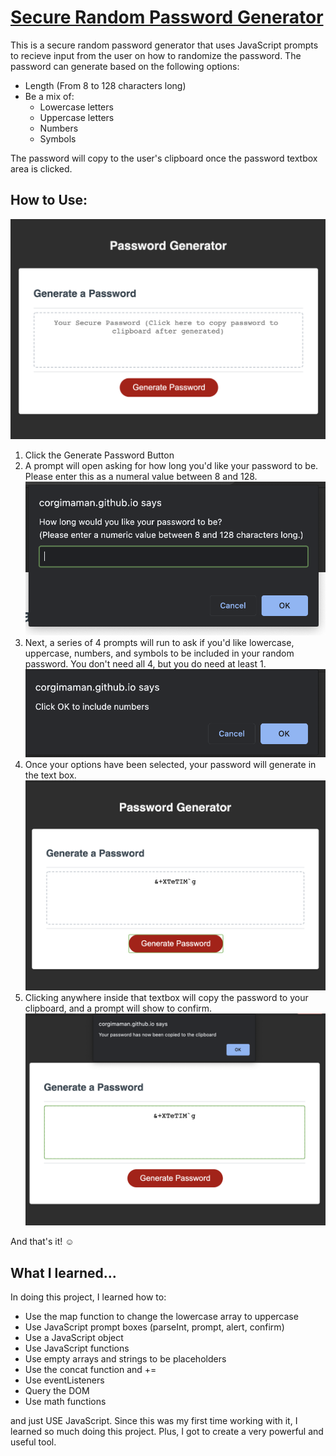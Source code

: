 # [Secure Random Password Generator](https://corgimaman.github.io/passwordgenerator/)
This is a secure random password generator that uses JavaScript prompts to recieve input from the user on how to randomize the password. The password can generate based on the following options:

* Length (From 8 to 128 characters long)
* Be a mix of:
    * Lowercase letters
    * Uppercase letters
    * Numbers
    * Symbols

The password will copy to the user's clipboard once the password textbox area is clicked.

## How to Use:
![Initial View of Page](./Screenshots/initial.png)
1. Click the Generate Password Button
2. A prompt will open asking for how long you'd like your password to be. Please enter this as a numeral value between 8 and 128.
![Length Prompt](./Screenshots/enterLength.png)
3. Next, a series of 4 prompts will run to ask if you'd like lowercase, uppercase, numbers, and symbols to be included in your random password. You don't need all 4, but you do need at least 1.
![Password Options](./Screenshots/includePrompt.png)
4. Once your options have been selected, your password will generate in the text box.
![Random Password](./Screenshots/finalPW.png)
5. Clicking anywhere inside that textbox will copy the password to your clipboard, and a prompt will show to confirm.
![Copied to Clipboard](./Screenshots/copied.png)

And that's it! ☺️

## What I learned...
In doing this project, I learned how to:
- Use the map function to change the lowercase array to uppercase
- Use JavaScript prompt boxes (parseInt, prompt, alert, confirm)
- Use a JavaScript object
- Use JavaScript functions
- Use empty arrays and strings to be placeholders
- Use the concat function and +=
- Use eventListeners
- Query the DOM
- Use math functions

and just USE JavaScript. Since this was my first time working with it, I learned so much doing this project. Plus, I got to create a very powerful and useful tool.